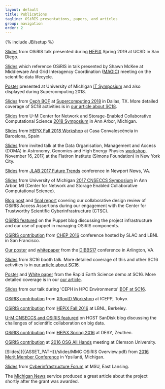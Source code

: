 ```yaml
---
layout: default
title: Publications
tagline: OSiRIS presentations, papers, and articles
group: navigation
order: 2
---
```

{% include JB/setup %}

<a href="https://indico.cern.ch/event/765497/contributions/3351202/">Slides</a> from OSiRIS talk presented during <a href="https://www.hepix.org/">HEPiX</a> Spring 2019 at UCSD in San Diego.

<a href="https://www.nitrd.gov/nitrdgroups/images/9/98/Scientific-Data-Lifecycle-Shawn-McKee.pdf">Slides</a> which reference OSiRIS in talk presented by Shawn McKee at Middleware And Grid Interagency Coordination (<a href="https://www.nitrd.gov/nitrdgroups/index.php?title=MAGIC-Meetings-2019">MAGIC</a>) meeting on the scientific data lifecycle. 

<a href="{{ASSET_PATH}}/slides/SC18-Poster.pdf">Poster</a> presented at University of Michigan <a href="https://it.umich.edu/community/michigan-it-symposium/2018/posters">IT Symposium</a> and also displayed during Supercomputing 2018.  

<a href="{{ASSET_PATH}}/slides/SC18-Ceph-BOF-BenMeekhof.pdf">Slides</a> from <a href="https://www.msi.umn.edu/ceph-hpc-environments-sc18">Ceph BOF</a> at <a href="https://sc18.supercomputing.org/presentation/?id=bof103&sess=sess364">Supercomputing 2018</a> in Dallas, TX.  More detailed coverage of SC18 activities is in <a href="{% post_url 2018-11-19-osiris-at-supercomputing-2018 %}">our article about SC18</a>.

<a href="https://indico.cern.ch/event/692449/contributions/3170057">Slides</a> from U-M Center for Network and Storage-Enabled Collaborative Computational Science <a href="https://micde.umich.edu/centers/cnseccs/symposia/">2018 Symposium</a> in Ann Arbor, Michigan.  

<a href="https://indico.cern.ch/event/730908/contributions/3153337">Slides</a> from <a href="https://indico.cern.ch/event/730908/">HEPiX Fall 2018 Workshop</a> at Casa Convalescència in Barcelona, Spain

<a href="https://indico.cern.ch/event/669506/contributions/2782243">Slides</a> from invited talk at the Data Organisation, Management and Access (DOMA) in Astronomy, Genomics and High Energy Physics <a href="https://indico.cern.ch/event/669506/">workshop</a>, November 16, 2017, at the Flatiron Institute (Simons Foundation) in New York City. 

<a href="https://www.jlab.org/indico/event/213/session/5/contribution/18/material/slides/">Slides</a> from <a href="https://www.jlab.org/conferences/trends2017/">JLAB 2017 Future Trends</a> conference in Newport News, VA.

<a href="http://micde.umich.edu/wp-content/uploads/sites/6/2016/03/CNSECCS-Symposium-OSiRIS.pdf">Slides</a> from University of Michigan <a href="http://micde.umich.edu/centers/cnseccs/2017-symposium/">2017 CNSECCS Symposium</a> in Ann Arbor, MI (Center for Network and Storage Enabled Collaborative Computational Science).

<a href="http://blog.trustedci.org/2017/04/osiris-engagement-summary.html">Blog post</a> and <a href="https://scholarworks.iu.edu/dspace/handle/2022/21307">final report</a> covering our collaborative design review of OSiRIS Access Assertions during our engagement with the Center for Trustworthy Scientific Cyberinfrastructure (CTSC). 

<a href="https://puppet.com/blog/nsf-puppet-help-osiris-provide-software-defined-storage-research-universities">OSiRIS featured</a> on the Puppet blog discussing the project infrastructure and our use of puppet in managing OSiRIS components.

[OSiRIS contribution](http://indico.cern.ch/event/505613/contributions/2230915/) from [CHEP 2016](http://chep2016.org/) conference hosted by SLAC and LBNL in San Francisco. 

<a href="https://dibbs17.org/report/Posters/1541335poster.PDF">Our poster</a> and <a href="https://dibbs17.org/report/Papers/1541335paper.PDF">whitepaper</a> from the <a href="https://dibbs17.org">DIBBS17</a> conference in Arlington, VA. 

<a href="{{ASSET_PATH}}/slides/SC16-Booth-Talk.pdf">Slides</a> from SC16 booth talk.  More detailed coverage of this and other SC16 activities is in <a href="{% post_url 2016-11-18-osiris-at-supercomputing-2016 %}">our article about SC16</a>.

<a href="{{ASSET_PATH}}/slides/SC16-NRE-OSiRIS-Poster.ppt">Poster</a> and <a href="{{ASSET_PATH}}/slides/SC16-NRE-OSiRIS-submitted.pdf">White paper</a> from the Rapid Earth Science demo at SC16.  More detailed coverage is in our <a href="{% post_url 2016-11-16-moving-usgs-data-with-dlt-and-osiris-at-sc16 %}">our article</a>.

<a href="https://www.msi.umn.edu/sites/default/files/6-BenMeekhof-SC16-Ceph-BOF.pdf">Slides</a> from our talk during 'CEPH in HPC Environments' <a href="https://www.msi.umn.edu/sc16Ceph">BOF at SC16</a>.

<a href="https://indico.cern.ch/event/523410/contributions/2355721/">OSiRIS contribution</a> from <a href="https://indico.cern.ch/event/523410/overview">XRootD Workshop</a> at ICEPP, Tokyo.

<a href="https://indico.cern.ch/event/531810/contributions/2326471/">OSiRIS contribution</a> from <a href="https://indico.cern.ch/event/531810/overview">HEPiX Fall 2016</a> at LBNL, Berkeley.

<a href="https://itblog.sandisk.com/sciences-data-challenge-university-solving-collaboration-disconnect/">U-M CNSECCS and OSiRIS featured</a> on HGST SanDisk blog discussing the challenges of scientific collaboration on big data.  

<a href="https://indico.cern.ch/event/466991/contributions/1143627/">OSiRIS contribution</a> from <a href="https://indico.cern.ch/event/466991/">HEPiX Spring 2016</a> at DESY, Zeuthen.

[OSiRIS contribution](https://indico.fnal.gov/contributionDisplay.py?contribId=30&confId=10571) at <a href="https://indico.fnal.gov/conferenceDisplay.py?ovw=True&confId=10571">2016 OSG All Hands</a> meeting at Clemson University.

[Slides]({{ASSET_PATH}}/slides/MMC OSiRIS Overview.pdf) from [2016 Merit Member Conference](https://www.merit.edu/mmc-agenda-detail/#osiris) in Ypsilanti, Michigan. 

[Slides]({{ASSET_PATH}}/slides/MSU-CI-Conf.pdf) from [Cyberinfrastructure Forum](https://vprgs.msu.edu/ci-forum/2016/agenda) at MSU, East Lansing.  

The [Michigan News](http://ns.umich.edu/new/releases/23151-big-data-5m-to-widen-bottleneck-to-discovery) service produced a great article about the project shortly after the grant was awarded.
